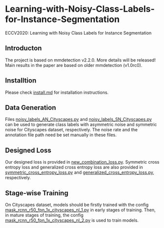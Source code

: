 # Learning-with-Noisy-Class-Labels-for-Instance-Segmentation
ECCV2020: Learning with Noisy Class Labels for Instance Segmentation

## Introducton

The project is based on mmdetection v2.2.0. More details will be released! Main results in the paper are based on older mmdetection (v1.0rc0).

## Installtion

Please check [install.md](docs/install.md) for installation instructions.

## Data Generation

Files [noisy_labels_AN_Cityscapes.py](/noisy_labels_AN_Cityscapes.py) and [noisy_labels_SN_Cityscapes.py](/noisy_labels_SN_Cityscapes.py) can be used to generate class labels with asymmetric noise and symmetric noise for Cityscapes dataset, respectively. The noise rate and the annotation file path need be set manually in these files. 

## Designed Loss

Our designed loss is provided in [new_combination_loss.py](/mmdet/models/losses/new_combination_loss.py). Symmetric cross entropy loss and generalized cross entropy loss are also provided in [symmetric_cross_entropy_loss.py](/mmdet/models/losses/symmetric_cross_entropy_loss.py) and [generalized_cross_entropy_loss.py](/mmdet/models/losses/generalized_cross_entropy_loss.py), respectively.

## Stage-wise Training

On Cityscapes dataset, models should be firstly trained with the config [mask_rcnn_r50_fpn_1x_cityscapes_nl_1.py](/configs/cityscapes/mask_rcnn_r50_fpn_1x_cityscapes_nl_1.py) in early stages of training. Then, in mature stages of training, the config [mask_rcnn_r50_fpn_1x_cityscapes_nl_2.py](/configs/cityscapes/mask_rcnn_r50_fpn_1x_cityscapes_nl_2.py) is used to train models.
